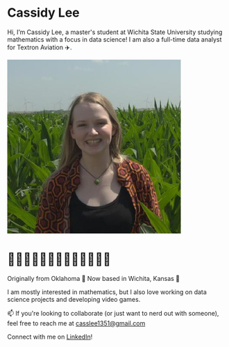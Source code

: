# Cassidy Lee

Hi, I’m Cassidy Lee, a master's student at Wichita State University studying mathematics with a focus in data science!
I am also a full-time data analyst for Textron Aviation ✈️.

![image](5989F572-32E0-4D07-AD6B-4116A55D40DD.jpeg)

# 🌽🌽🌽🌽🌽🌽🌽🌽🌽🌽🌽🌽🌽
Originally from Oklahoma 🤠 Now based in Wichita, Kansas 🌻

I am mostly interested in mathematics, but I also love working on data science projects and developing video games.


📫 If you're looking to collaborate (or just want to nerd out with someone), feel free to reach me at casslee1351@gmail.com

Connect with me on [LinkedIn](https://www.linkedin.com/in/cassidylee1351/)!

<!---
casslee1351/casslee1351 is a ✨ special ✨ repository because its `README.md` (this file) appears on your GitHub profile.
You can click the Preview link to take a look at your changes.
--->
